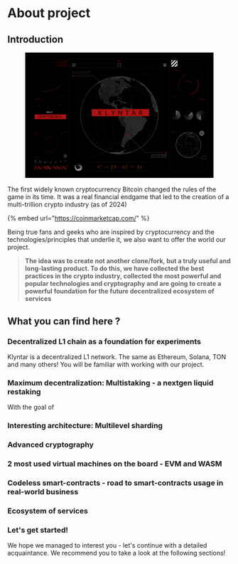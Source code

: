# About project

## Introduction

<figure><img src="../.gitbook/assets/Pre-made layout 3.png" alt=""><figcaption></figcaption></figure>

The first widely known cryptocurrency Bitcoin changed the rules of the game in its time. It was a real financial endgame that led to the creation of a multi-trillion crypto industry (as of 2024)

{% embed url="https://coinmarketcap.com/" %}

Being true fans and geeks who are inspired by cryptocurrency and the technologies/principles that underlie it, we also want to offer the world our project.

> **The idea was to create not another clone/fork, but a truly useful and long-lasting product. To do this, we have collected the best practices in the crypto industry, collected the most powerful and popular technologies and cryptography and are going to create a powerful foundation for the future decentralized ecosystem of services**

## What you can find here ?

### Decentralized L1 chain as a foundation for experiments

Klyntar is a decentralized L1 network. The same as Ethereum, Solana, TON and many others! You will be familiar with working with our project.

### Maximum decentralization: Multistaking - a nextgen liquid restaking

With the goal of

### Interesting architecture: Multilevel sharding

### Advanced cryptography

### 2 most used virtual machines on the board - EVM and WASM

### Codeless smart-contracts - road to smart-contracts usage in real-world business

### Ecosystem of services

### Let's get started!

We hope we managed to interest you - let's continue with a detailed acquaintance. We recommend you to take a look at the following sections!
